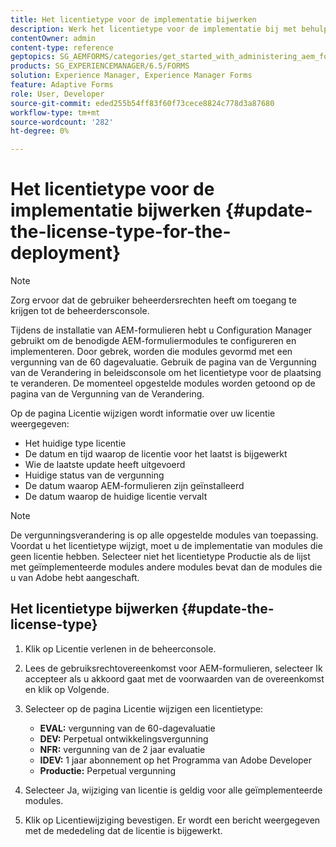 ```yaml
---
title: Het licentietype voor de implementatie bijwerken
description: Werk het licentietype voor de implementatie bij met behulp van de pagina Change License in de beheerconsole.
contentOwner: admin
content-type: reference
geptopics: SG_AEMFORMS/categories/get_started_with_administering_aem_forms_on_jee
products: SG_EXPERIENCEMANAGER/6.5/FORMS
solution: Experience Manager, Experience Manager Forms
feature: Adaptive Forms
role: User, Developer
source-git-commit: eded255b54ff83f60f73cece8824c778d3a87680
workflow-type: tm+mt
source-wordcount: '282'
ht-degree: 0%

---
```


# Het licentietype voor de implementatie bijwerken {#update-the-license-type-for-the-deployment}

>[!NOTE]
> 
> Zorg ervoor dat de gebruiker beheerdersrechten heeft om toegang te krijgen tot de beheerdersconsole.

Tijdens de installatie van AEM-formulieren hebt u Configuration Manager gebruikt om de benodigde AEM-formuliermodules te configureren en implementeren. Door gebrek, worden die modules gevormd met een vergunning van de 60 dagevaluatie. Gebruik de pagina van de Vergunning van de Verandering in beleidsconsole om het licentietype voor de plaatsing te veranderen. De momenteel opgestelde modules worden getoond op de pagina van de Vergunning van de Verandering.

Op de pagina Licentie wijzigen wordt informatie over uw licentie weergegeven:

* Het huidige type licentie
* De datum en tijd waarop de licentie voor het laatst is bijgewerkt
* Wie de laatste update heeft uitgevoerd
* Huidige status van de vergunning
* De datum waarop AEM-formulieren zijn geïnstalleerd
* De datum waarop de huidige licentie vervalt

>[!NOTE]
>
>De vergunningsverandering is op alle opgestelde modules van toepassing. Voordat u het licentietype wijzigt, moet u de implementatie van modules die geen licentie hebben. Selecteer niet het licentietype Productie als de lijst met geïmplementeerde modules andere modules bevat dan de modules die u van Adobe hebt aangeschaft.

## Het licentietype bijwerken {#update-the-license-type}

1. Klik op Licentie verlenen in de beheerconsole.
1. Lees de gebruiksrechtovereenkomst voor AEM-formulieren, selecteer Ik accepteer als u akkoord gaat met de voorwaarden van de overeenkomst en klik op Volgende.
1. Selecteer op de pagina Licentie wijzigen een licentietype:

   * **EVAL:** vergunning van de 60-dagevaluatie
   * **DEV:** Perpetual ontwikkelingsvergunning
   * **NFR:** vergunning van de 2 jaar evaluatie
   * **IDEV:** 1 jaar abonnement op het Programma van Adobe Developer
   * **Productie:** Perpetual vergunning

1. Selecteer Ja, wijziging van licentie is geldig voor alle geïmplementeerde modules.
1. Klik op Licentiewijziging bevestigen. Er wordt een bericht weergegeven met de mededeling dat de licentie is bijgewerkt.
